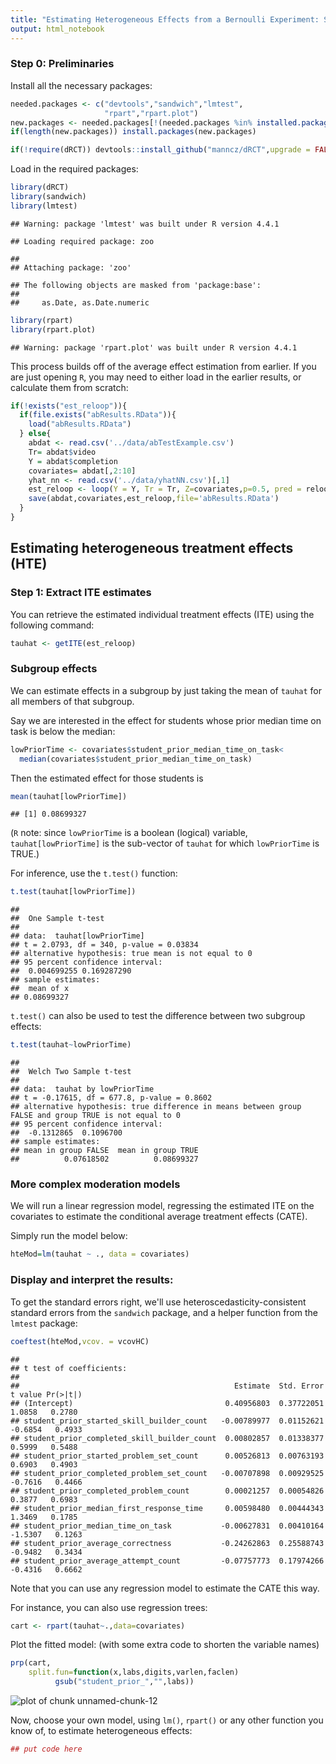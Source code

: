 ```yaml
---
title: "Estimating Heterogeneous Effects from a Bernoulli Experiment: Solutions"
output: html_notebook
---
```

  

### Step 0: Preliminaries

Install all the necessary packages:

```r
needed.packages <- c("devtools","sandwich","lmtest",
                     "rpart","rpart.plot")
new.packages <- needed.packages[!(needed.packages %in% installed.packages()[,"Package"])]
if(length(new.packages)) install.packages(new.packages)

if(!require(dRCT)) devtools::install_github("manncz/dRCT",upgrade = FALSE)
```

Load in the required packages:

```r
library(dRCT)
library(sandwich)
library(lmtest)
```

```
## Warning: package 'lmtest' was built under R version 4.4.1
```

```
## Loading required package: zoo
```

```
## 
## Attaching package: 'zoo'
```

```
## The following objects are masked from 'package:base':
## 
##     as.Date, as.Date.numeric
```

```r
library(rpart)
library(rpart.plot)
```

```
## Warning: package 'rpart.plot' was built under R version 4.4.1
```

This process builds off of the average effect estimation from earlier. 
If you are just opening `R`, you may need to either load in the earlier results, or calculate them from scratch:

```r
if(!exists("est_reloop")){
  if(file.exists("abResults.RData")){
    load("abResults.RData")
  } else{
    abdat <- read.csv('../data/abTestExample.csv')
    Tr= abdat$video
    Y = abdat$completion
    covariates= abdat[,2:10]
    yhat_nn <- read.csv('../data/yhatNN.csv')[,1]
    est_reloop <- loop(Y = Y, Tr = Tr, Z=covariates,p=0.5, pred = reloop, yhat=yhat_nn)
    save(abdat,covariates,est_reloop,file='abResults.RData')
  }
}
```
    

## Estimating heterogeneous treatment effects (HTE)

### Step 1: Extract ITE estimates 
You can retrieve the estimated individual treatment effects (ITE) using the following command:


```r
tauhat <- getITE(est_reloop)
```

### Subgroup effects
We can estimate effects in a subgroup by just taking the mean of `tauhat` for 
all members of that subgroup. 

Say we are interested in the effect for students whose prior median time on task is below the median:

```r
lowPriorTime <- covariates$student_prior_median_time_on_task<
  median(covariates$student_prior_median_time_on_task)
```

Then the estimated effect for those students is

```r
mean(tauhat[lowPriorTime])
```

```
## [1] 0.08699327
```
(`R` note: since `lowPriorTime` is a boolean (logical) variable, `tauhat[lowPriorTime]` is the sub-vector of `tauhat` for which `lowPriorTime` is TRUE.)

For inference, use the `t.test()` function:

```r
t.test(tauhat[lowPriorTime])
```

```
## 
## 	One Sample t-test
## 
## data:  tauhat[lowPriorTime]
## t = 2.0793, df = 340, p-value = 0.03834
## alternative hypothesis: true mean is not equal to 0
## 95 percent confidence interval:
##  0.004699255 0.169287290
## sample estimates:
##  mean of x 
## 0.08699327
```
`t.test()` can also be used to test the difference between two subgroup effects:

```r
t.test(tauhat~lowPriorTime)
```

```
## 
## 	Welch Two Sample t-test
## 
## data:  tauhat by lowPriorTime
## t = -0.17615, df = 677.8, p-value = 0.8602
## alternative hypothesis: true difference in means between group FALSE and group TRUE is not equal to 0
## 95 percent confidence interval:
##  -0.1312865  0.1096700
## sample estimates:
## mean in group FALSE  mean in group TRUE 
##          0.07618502          0.08699327
```

### More complex moderation models


We will run a linear regression model, regressing the estimated ITE on the covariates to estimate the conditional average treatment effects (CATE). 


Simply run the model below:

```r
hteMod=lm(tauhat ~ ., data = covariates) 
```
### Display and interpret the results:

To get the standard errors right, we'll use heteroscedasticity-consistent standard errors from the `sandwich` package, and a helper function from the `lmtest` package:


```r
coeftest(hteMod,vcov. = vcovHC)
```

```
## 
## t test of coefficients:
## 
##                                                Estimate  Std. Error t value Pr(>|t|)
## (Intercept)                                  0.40956803  0.37722051  1.0858   0.2780
## student_prior_started_skill_builder_count   -0.00789977  0.01152621 -0.6854   0.4933
## student_prior_completed_skill_builder_count  0.00802857  0.01338377  0.5999   0.5488
## student_prior_started_problem_set_count      0.00526813  0.00763193  0.6903   0.4903
## student_prior_completed_problem_set_count   -0.00707898  0.00929525 -0.7616   0.4466
## student_prior_completed_problem_count        0.00021257  0.00054826  0.3877   0.6983
## student_prior_median_first_response_time     0.00598480  0.00444343  1.3469   0.1785
## student_prior_median_time_on_task           -0.00627831  0.00410164 -1.5307   0.1263
## student_prior_average_correctness           -0.24262863  0.25588743 -0.9482   0.3434
## student_prior_average_attempt_count         -0.07757773  0.17974266 -0.4316   0.6662
```


Note that you can use any regression model to estimate the CATE this way. 

For instance, you can also use regression trees:

```r
cart <- rpart(tauhat~.,data=covariates)
```

Plot the fitted model:
(with some extra code to shorten the variable names)

```r
prp(cart, 
    split.fun=function(x,labs,digits,varlen,faclen)  
          gsub("student_prior_","",labs))
```

![plot of chunk unnamed-chunk-12](figure/unnamed-chunk-12-1.png)


Now, choose your own model, using `lm()`, `rpart()` or any other function you know of, to estimate heterogeneous effects:
  

```r
## put code here
```
